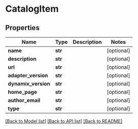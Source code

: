# CatalogItem

## Properties
Name | Type | Description | Notes
------------ | ------------- | ------------- | -------------
**name** | **str** |  | [optional] 
**description** | **str** |  | [optional] 
**url** | **str** |  | [optional] 
**adapter_version** | **str** |  | [optional] 
**dynamix_version** | **str** |  | [optional] 
**home_page** | **str** |  | [optional] 
**author_email** | **str** |  | [optional] 
**type** | **str** |  | [optional] 

[[Back to Model list]](../README.md#documentation-for-models) [[Back to API list]](../README.md#documentation-for-api-endpoints) [[Back to README]](../README.md)


